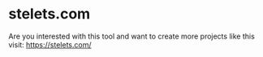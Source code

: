 # stelets.com
Are you interested with this tool and want to create more projects like this visit: https://stelets.com/
